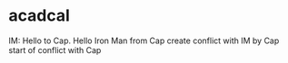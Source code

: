 # acadcal
IM: Hello to Cap.
Hello Iron Man from Cap
create conflict with IM by Cap
start of conflict with Cap
